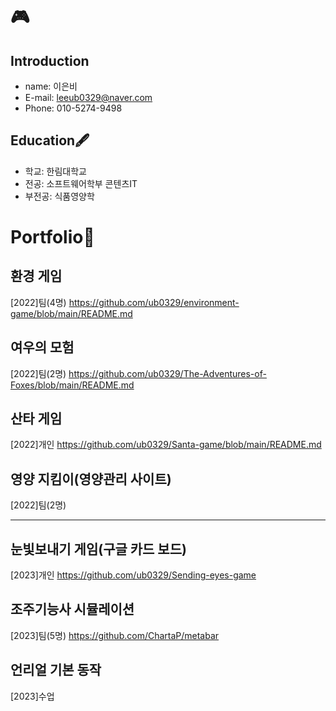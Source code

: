 # 🎮

## Introduction
 - name: 이은비
 - E-mail: leeub0329@naver.com
 - Phone: 010-5274-9498

 
## Education🖋️
  - 학교: 한림대학교
  - 전공: 소프트웨어학부 콘텐츠IT
  - 부전공: 식품영양학

# Portfolio📔
## 환경 게임
[2022]팀(4명)
https://github.com/ub0329/environment-game/blob/main/README.md
## 여우의 모험
[2022]팀(2명)
https://github.com/ub0329/The-Adventures-of-Foxes/blob/main/README.md
## 산타 게임
[2022]개인
https://github.com/ub0329/Santa-game/blob/main/README.md
## 영양 지킴이(영양관리 사이트)
[2022]팀(2명)
***
## 눈빛보내기 게임(구글 카드 보드)
[2023]개인
https://github.com/ub0329/Sending-eyes-game
## 조주기능사 시뮬레이션
[2023]팀(5명)
https://github.com/ChartaP/metabar
## 언리얼 기본 동작
[2023]수업


 
